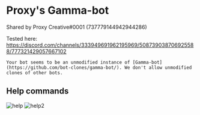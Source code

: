 # Proxy's Gamma-bot
Shared by Proxy Creative#0001 (737779144942944286)

Tested here: https://discord.com/channels/333949691962195969/508739038706925588/777321429057667102

``Your bot seems to be an unmodified instance of [Gamma-bot](https://github.com/bot-clones/gamma-bot/). We don't allow unmodified clones of other bots.``

## Help commands
![help](https://i.imgur.com/eYQWuqN.png "eYQWuqN.png")
![help2](https://i.imgur.com/K2mPx1b.png "K2mPx1b.png")
